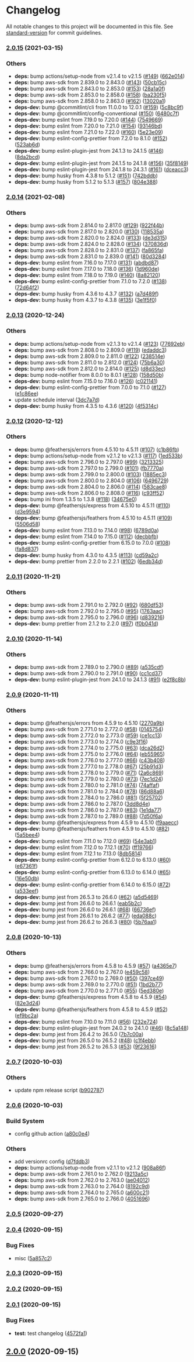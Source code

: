 # Changelog

All notable changes to this project will be documented in this file. See [standard-version](https://github.com/conventional-changelog/standard-version) for commit guidelines.

### [2.0.15](https://github.com/powerkernel/feathers-aws-sns/compare/v2.0.14...v2.0.15) (2021-03-15)


### Others

* **deps:** bump actions/setup-node from v2.1.4 to v2.1.5 ([#149](https://github.com/powerkernel/feathers-aws-sns/issues/149)) ([662e014](https://github.com/powerkernel/feathers-aws-sns/commit/662e014de658f8051fdc9c36f214f1cba5922164))
* **deps:** bump aws-sdk from 2.839.0 to 2.843.0 ([#143](https://github.com/powerkernel/feathers-aws-sns/issues/143)) ([50cb15c](https://github.com/powerkernel/feathers-aws-sns/commit/50cb15c2ca857de255dd1d50753fb62a582a4374))
* **deps:** bump aws-sdk from 2.843.0 to 2.853.0 ([#153](https://github.com/powerkernel/feathers-aws-sns/issues/153)) ([28a1a0f](https://github.com/powerkernel/feathers-aws-sns/commit/28a1a0ff3633d6ba427b62eaf916ac9dc8c8b0de))
* **deps:** bump aws-sdk from 2.853.0 to 2.858.0 ([#158](https://github.com/powerkernel/feathers-aws-sns/issues/158)) ([ba230f5](https://github.com/powerkernel/feathers-aws-sns/commit/ba230f5622145f676afee1cbde6617d5428276cb))
* **deps:** bump aws-sdk from 2.858.0 to 2.863.0 ([#162](https://github.com/powerkernel/feathers-aws-sns/issues/162)) ([13020a1](https://github.com/powerkernel/feathers-aws-sns/commit/13020a1a4c807874c1aae11b966e9a4d1b5302ef))
* **deps-dev:** bump @commitlint/cli from 11.0.0 to 12.0.1 ([#159](https://github.com/powerkernel/feathers-aws-sns/issues/159)) ([5c8bc9f](https://github.com/powerkernel/feathers-aws-sns/commit/5c8bc9ff14e9b4cae84764fefc140093f4a87062))
* **deps-dev:** bump @commitlint/config-conventional ([#150](https://github.com/powerkernel/feathers-aws-sns/issues/150)) ([6480c7f](https://github.com/powerkernel/feathers-aws-sns/commit/6480c7f11973401bd11d5ae6a06046a63391643f))
* **deps-dev:** bump eslint from 7.19.0 to 7.20.0 ([#144](https://github.com/powerkernel/feathers-aws-sns/issues/144)) ([7549669](https://github.com/powerkernel/feathers-aws-sns/commit/75496695d6b80442407241b95b26972996bcdb10))
* **deps-dev:** bump eslint from 7.20.0 to 7.21.0 ([#154](https://github.com/powerkernel/feathers-aws-sns/issues/154)) ([93146bd](https://github.com/powerkernel/feathers-aws-sns/commit/93146bdffb086ebed6cfbe885ea6117cbe939a8b))
* **deps-dev:** bump eslint from 7.21.0 to 7.22.0 ([#160](https://github.com/powerkernel/feathers-aws-sns/issues/160)) ([5e23e09](https://github.com/powerkernel/feathers-aws-sns/commit/5e23e09523e2295ff7c690b82626c1e73cb89258))
* **deps-dev:** bump eslint-config-prettier from 7.2.0 to 8.1.0 ([#152](https://github.com/powerkernel/feathers-aws-sns/issues/152)) ([523ab6d](https://github.com/powerkernel/feathers-aws-sns/commit/523ab6d0d84fe109de7a85935508ec3d3bfc3e07))
* **deps-dev:** bump eslint-plugin-jest from 24.1.3 to 24.1.5 ([#146](https://github.com/powerkernel/feathers-aws-sns/issues/146)) ([8da2bcd](https://github.com/powerkernel/feathers-aws-sns/commit/8da2bcd1fad9a89385f4e3dfa74701523ba5e168))
* **deps-dev:** bump eslint-plugin-jest from 24.1.5 to 24.1.8 ([#156](https://github.com/powerkernel/feathers-aws-sns/issues/156)) ([35f8149](https://github.com/powerkernel/feathers-aws-sns/commit/35f814922a933a1e9423019377058b135e05cff4))
* **deps-dev:** bump eslint-plugin-jest from 24.1.8 to 24.3.1 ([#161](https://github.com/powerkernel/feathers-aws-sns/issues/161)) ([dceacc3](https://github.com/powerkernel/feathers-aws-sns/commit/dceacc318ab3e60d76f53d6925b7b467b45b4e87))
* **deps-dev:** bump husky from 4.3.8 to 5.1.2 ([#151](https://github.com/powerkernel/feathers-aws-sns/issues/151)) ([742bddb](https://github.com/powerkernel/feathers-aws-sns/commit/742bddb30c2325f3dc810f99c53906ca448b8f6a))
* **deps-dev:** bump husky from 5.1.2 to 5.1.3 ([#157](https://github.com/powerkernel/feathers-aws-sns/issues/157)) ([804e388](https://github.com/powerkernel/feathers-aws-sns/commit/804e3888ce61a4bd4e3ff3bb82db29e98c3485cc))

### [2.0.14](https://github.com/powerkernel/feathers-aws-sns/compare/v2.0.13...v2.0.14) (2021-02-08)


### Others

* **deps:** bump aws-sdk from 2.814.0 to 2.817.0 ([#129](https://github.com/powerkernel/feathers-aws-sns/issues/129)) ([922f44b](https://github.com/powerkernel/feathers-aws-sns/commit/922f44b71c4af6f74f8c9e610179b249f40d1dfe))
* **deps:** bump aws-sdk from 2.817.0 to 2.820.0 ([#130](https://github.com/powerkernel/feathers-aws-sns/issues/130)) ([118535a](https://github.com/powerkernel/feathers-aws-sns/commit/118535a5a9742b98ef89d300aa74e0a1be097c17))
* **deps:** bump aws-sdk from 2.820.0 to 2.824.0 ([#133](https://github.com/powerkernel/feathers-aws-sns/issues/133)) ([de3d315](https://github.com/powerkernel/feathers-aws-sns/commit/de3d315d89427ef144069717e88c2bba5d52c874))
* **deps:** bump aws-sdk from 2.824.0 to 2.828.0 ([#134](https://github.com/powerkernel/feathers-aws-sns/issues/134)) ([370836d](https://github.com/powerkernel/feathers-aws-sns/commit/370836d12a8726ea30d4f555c815c03ec8c8afaa))
* **deps:** bump aws-sdk from 2.828.0 to 2.831.0 ([#137](https://github.com/powerkernel/feathers-aws-sns/issues/137)) ([fa865fa](https://github.com/powerkernel/feathers-aws-sns/commit/fa865fa03dce0c58d2f6bab6d7f4dfe22dd30ed5))
* **deps:** bump aws-sdk from 2.831.0 to 2.839.0 ([#141](https://github.com/powerkernel/feathers-aws-sns/issues/141)) ([80d3284](https://github.com/powerkernel/feathers-aws-sns/commit/80d3284793c2294e97aad606af6153f3232268db))
* **deps-dev:** bump eslint from 7.16.0 to 7.17.0 ([#131](https://github.com/powerkernel/feathers-aws-sns/issues/131)) ([abdbd87](https://github.com/powerkernel/feathers-aws-sns/commit/abdbd87bbd3d7612a66c99a6d07bdf3c1a21fc9e))
* **deps-dev:** bump eslint from 7.17.0 to 7.18.0 ([#136](https://github.com/powerkernel/feathers-aws-sns/issues/136)) ([1d960de](https://github.com/powerkernel/feathers-aws-sns/commit/1d960debfafd1f65c5b8b1854c13ed8920c91f9b))
* **deps-dev:** bump eslint from 7.18.0 to 7.19.0 ([#140](https://github.com/powerkernel/feathers-aws-sns/issues/140)) ([8a82120](https://github.com/powerkernel/feathers-aws-sns/commit/8a8212045629fbd113bdcb991a338f9c50c3c1af))
* **deps-dev:** bump eslint-config-prettier from 7.1.0 to 7.2.0 ([#138](https://github.com/powerkernel/feathers-aws-sns/issues/138)) ([72d64f2](https://github.com/powerkernel/feathers-aws-sns/commit/72d64f2729bf469ecc79f89f48c574c017af5368))
* **deps-dev:** bump husky from 4.3.6 to 4.3.7 ([#132](https://github.com/powerkernel/feathers-aws-sns/issues/132)) ([a7d489f](https://github.com/powerkernel/feathers-aws-sns/commit/a7d489f6d12e87d0687157ac7307659830fd697b))
* **deps-dev:** bump husky from 4.3.7 to 4.3.8 ([#135](https://github.com/powerkernel/feathers-aws-sns/issues/135)) ([3e1f5f0](https://github.com/powerkernel/feathers-aws-sns/commit/3e1f5f07868d8fa5a898258473bfa902fe750737))

### [2.0.13](https://github.com/powerkernel/feathers-aws-sns/compare/v2.0.12...v2.0.13) (2020-12-24)


### Others

* **deps:** bump actions/setup-node from v2.1.3 to v2.1.4 ([#123](https://github.com/powerkernel/feathers-aws-sns/issues/123)) ([77692eb](https://github.com/powerkernel/feathers-aws-sns/commit/77692eb20ac63445891398caf155b9fc92597afd))
* **deps:** bump aws-sdk from 2.808.0 to 2.809.0 ([#119](https://github.com/powerkernel/feathers-aws-sns/issues/119)) ([edaddc3](https://github.com/powerkernel/feathers-aws-sns/commit/edaddc3bf676ba3bfaa095bd79f1d604a1c78515))
* **deps:** bump aws-sdk from 2.809.0 to 2.811.0 ([#122](https://github.com/powerkernel/feathers-aws-sns/issues/122)) ([238514e](https://github.com/powerkernel/feathers-aws-sns/commit/238514e400b301955715cab983ddca93393471f7))
* **deps:** bump aws-sdk from 2.811.0 to 2.812.0 ([#124](https://github.com/powerkernel/feathers-aws-sns/issues/124)) ([75b6a30](https://github.com/powerkernel/feathers-aws-sns/commit/75b6a3016ced4aba1502b18778e9c2a868a2dc48))
* **deps:** bump aws-sdk from 2.812.0 to 2.814.0 ([#125](https://github.com/powerkernel/feathers-aws-sns/issues/125)) ([d8d33ec](https://github.com/powerkernel/feathers-aws-sns/commit/d8d33ec9c54aa771011569ceb2135ae2c81fc9d9))
* **deps:** bump node-notifier from 8.0.0 to 8.0.1 ([#128](https://github.com/powerkernel/feathers-aws-sns/issues/128)) ([158d50b](https://github.com/powerkernel/feathers-aws-sns/commit/158d50b53ce6f789bf8c8e7864502ffc639d2aad))
* **deps-dev:** bump eslint from 7.15.0 to 7.16.0 ([#126](https://github.com/powerkernel/feathers-aws-sns/issues/126)) ([c021141](https://github.com/powerkernel/feathers-aws-sns/commit/c0211414b43fa1b898f2c4d22ee270f49fcb61ca))
* **deps-dev:** bump eslint-config-prettier from 7.0.0 to 7.1.0 ([#127](https://github.com/powerkernel/feathers-aws-sns/issues/127)) ([e1c86ee](https://github.com/powerkernel/feathers-aws-sns/commit/e1c86ee34785d4a1afa7bfb4da07eb6b108c023c))
* update schedule interval ([3dc7a7d](https://github.com/powerkernel/feathers-aws-sns/commit/3dc7a7d0702e5626c0ac2f0769df389202ad180b))
* **deps-dev:** bump husky from 4.3.5 to 4.3.6 ([#120](https://github.com/powerkernel/feathers-aws-sns/issues/120)) ([4f5314c](https://github.com/powerkernel/feathers-aws-sns/commit/4f5314c2bb07f89baaa838412ed457e46d2f121f))

### [2.0.12](https://github.com/powerkernel/feathers-aws-sns/compare/v2.0.11...v2.0.12) (2020-12-12)


### Others

* **deps:** bump @feathersjs/errors from 4.5.10 to 4.5.11 ([#107](https://github.com/powerkernel/feathers-aws-sns/issues/107)) ([c1b86fb](https://github.com/powerkernel/feathers-aws-sns/commit/c1b86fb4558937becf979cea57f04916466c02dd))
* **deps:** bump actions/setup-node from v2.1.2 to v2.1.3 ([#117](https://github.com/powerkernel/feathers-aws-sns/issues/117)) ([1ed533b](https://github.com/powerkernel/feathers-aws-sns/commit/1ed533b479278950657cb37dcfa3f83ac38066c5))
* **deps:** bump aws-sdk from 2.796.0 to 2.797.0 ([#99](https://github.com/powerkernel/feathers-aws-sns/issues/99)) ([3213325](https://github.com/powerkernel/feathers-aws-sns/commit/321332593110c244cff968b18b5e56e6591e34aa))
* **deps:** bump aws-sdk from 2.797.0 to 2.799.0 ([#101](https://github.com/powerkernel/feathers-aws-sns/issues/101)) ([fb7770a](https://github.com/powerkernel/feathers-aws-sns/commit/fb7770a52f4c2e3584c049b458e6a77c670eabd3))
* **deps:** bump aws-sdk from 2.799.0 to 2.800.0 ([#103](https://github.com/powerkernel/feathers-aws-sns/issues/103)) ([1885ec3](https://github.com/powerkernel/feathers-aws-sns/commit/1885ec3f6e1df368db89ea13f6bb297d27a61512))
* **deps:** bump aws-sdk from 2.800.0 to 2.804.0 ([#106](https://github.com/powerkernel/feathers-aws-sns/issues/106)) ([6496729](https://github.com/powerkernel/feathers-aws-sns/commit/6496729f25d54982da4e031049fe81deea8db4b9))
* **deps:** bump aws-sdk from 2.804.0 to 2.806.0 ([#114](https://github.com/powerkernel/feathers-aws-sns/issues/114)) ([583cae8](https://github.com/powerkernel/feathers-aws-sns/commit/583cae82aa3223a556be3058097de1fb500d6b27))
* **deps:** bump aws-sdk from 2.806.0 to 2.808.0 ([#116](https://github.com/powerkernel/feathers-aws-sns/issues/116)) ([c93ff52](https://github.com/powerkernel/feathers-aws-sns/commit/c93ff52d248c52b77a0e55662a734bac63595d85))
* **deps:** bump ini from 1.3.5 to 1.3.8 ([#118](https://github.com/powerkernel/feathers-aws-sns/issues/118)) ([34675e0](https://github.com/powerkernel/feathers-aws-sns/commit/34675e0d26a4d1b993dd40edc86d0f1797f4b750))
* **deps-dev:** bump @feathersjs/express from 4.5.10 to 4.5.11 ([#110](https://github.com/powerkernel/feathers-aws-sns/issues/110)) ([d3e9594](https://github.com/powerkernel/feathers-aws-sns/commit/d3e959444b7592b1c78397261960d5a632a0a63c))
* **deps-dev:** bump @feathersjs/feathers from 4.5.10 to 4.5.11 ([#109](https://github.com/powerkernel/feathers-aws-sns/issues/109)) ([5506d58](https://github.com/powerkernel/feathers-aws-sns/commit/5506d589de029ef2257ee05cfd5b22770ce65175))
* **deps-dev:** bump eslint from 7.13.0 to 7.14.0 ([#98](https://github.com/powerkernel/feathers-aws-sns/issues/98)) ([6789d0a](https://github.com/powerkernel/feathers-aws-sns/commit/6789d0a1ed204ad0fba3ed23c2d4041ebba0836a))
* **deps-dev:** bump eslint from 7.14.0 to 7.15.0 ([#112](https://github.com/powerkernel/feathers-aws-sns/issues/112)) ([decbbfb](https://github.com/powerkernel/feathers-aws-sns/commit/decbbfb2035c0407ace5e3582567149162317ef9))
* **deps-dev:** bump eslint-config-prettier from 6.15.0 to 7.0.0 ([#108](https://github.com/powerkernel/feathers-aws-sns/issues/108)) ([fa8d837](https://github.com/powerkernel/feathers-aws-sns/commit/fa8d8379fe6030984052b8126ce1bee7a9ec7366))
* **deps-dev:** bump husky from 4.3.0 to 4.3.5 ([#113](https://github.com/powerkernel/feathers-aws-sns/issues/113)) ([cd59a2c](https://github.com/powerkernel/feathers-aws-sns/commit/cd59a2ccce4966452b899d40f21bdc5e07b2f4ed))
* **deps-dev:** bump prettier from 2.2.0 to 2.2.1 ([#102](https://github.com/powerkernel/feathers-aws-sns/issues/102)) ([6edb34d](https://github.com/powerkernel/feathers-aws-sns/commit/6edb34d6af8017a8230ec4a4626482af1ac20880))

### [2.0.11](https://github.com/powerkernel/feathers-aws-sns/compare/v2.0.10...v2.0.11) (2020-11-21)


### Others

* **deps:** bump aws-sdk from 2.791.0 to 2.792.0 ([#92](https://github.com/powerkernel/feathers-aws-sns/issues/92)) ([680df53](https://github.com/powerkernel/feathers-aws-sns/commit/680df5398861ffb3525b9c25228cc8bc601353eb))
* **deps:** bump aws-sdk from 2.792.0 to 2.795.0 ([#95](https://github.com/powerkernel/feathers-aws-sns/issues/95)) ([1763aac](https://github.com/powerkernel/feathers-aws-sns/commit/1763aac88e6d9e2974a8c9a64d616b2714b1df8e))
* **deps:** bump aws-sdk from 2.795.0 to 2.796.0 ([#96](https://github.com/powerkernel/feathers-aws-sns/issues/96)) ([d839216](https://github.com/powerkernel/feathers-aws-sns/commit/d8392168ba4f5c80e17ad418269eaeb35637770b))
* **deps-dev:** bump prettier from 2.1.2 to 2.2.0 ([#97](https://github.com/powerkernel/feathers-aws-sns/issues/97)) ([f0b041d](https://github.com/powerkernel/feathers-aws-sns/commit/f0b041d437c427e7ba75c27f80afbd7a4a346e01))

### [2.0.10](https://github.com/powerkernel/feathers-aws-sns/compare/v2.0.9...v2.0.10) (2020-11-14)


### Others

* **deps:** bump aws-sdk from 2.789.0 to 2.790.0 ([#89](https://github.com/powerkernel/feathers-aws-sns/issues/89)) ([a535cdf](https://github.com/powerkernel/feathers-aws-sns/commit/a535cdfdaf51a162e5decfae6a68d19870c8c02a))
* **deps:** bump aws-sdk from 2.790.0 to 2.791.0 ([#90](https://github.com/powerkernel/feathers-aws-sns/issues/90)) ([cc1cd37](https://github.com/powerkernel/feathers-aws-sns/commit/cc1cd376708d12c35d1625a9f528697baf1bd7fb))
* **deps-dev:** bump eslint-plugin-jest from 24.1.0 to 24.1.3 ([#91](https://github.com/powerkernel/feathers-aws-sns/issues/91)) ([e2f8c8b](https://github.com/powerkernel/feathers-aws-sns/commit/e2f8c8b47c7d087d46953fa547d0fc2784abc6c6))

### [2.0.9](https://github.com/powerkernel/feathers-aws-sns/compare/v2.0.8...v2.0.9) (2020-11-11)


### Others

* **deps:** bump @feathersjs/errors from 4.5.9 to 4.5.10 ([2270a9b](https://github.com/powerkernel/feathers-aws-sns/commit/2270a9b81445db90d583bc486b3c3c8a79fb80d8))
* **deps:** bump aws-sdk from 2.771.0 to 2.772.0 ([#58](https://github.com/powerkernel/feathers-aws-sns/issues/58)) ([0145754](https://github.com/powerkernel/feathers-aws-sns/commit/014575407626e6cf631704742aa21fcd169aa1b0))
* **deps:** bump aws-sdk from 2.772.0 to 2.773.0 ([#59](https://github.com/powerkernel/feathers-aws-sns/issues/59)) ([ce1cc13](https://github.com/powerkernel/feathers-aws-sns/commit/ce1cc13b6183fd26474c18e728ccbb5ec71bd1a6))
* **deps:** bump aws-sdk from 2.773.0 to 2.774.0 ([c9e3f16](https://github.com/powerkernel/feathers-aws-sns/commit/c9e3f1603f2aa00f14c5fe4313cf7d0ba9e7688e))
* **deps:** bump aws-sdk from 2.774.0 to 2.775.0 ([#63](https://github.com/powerkernel/feathers-aws-sns/issues/63)) ([dca26d2](https://github.com/powerkernel/feathers-aws-sns/commit/dca26d20bf037513f73f9075ae56efd5b2080b38))
* **deps:** bump aws-sdk from 2.775.0 to 2.776.0 ([#64](https://github.com/powerkernel/feathers-aws-sns/issues/64)) ([eb55965](https://github.com/powerkernel/feathers-aws-sns/commit/eb559654ce34740c6bd9513f7d897b9870af976c))
* **deps:** bump aws-sdk from 2.776.0 to 2.777.0 ([#66](https://github.com/powerkernel/feathers-aws-sns/issues/66)) ([c43b408](https://github.com/powerkernel/feathers-aws-sns/commit/c43b408f4b131d43d938552a5e31da2c42346c1c))
* **deps:** bump aws-sdk from 2.777.0 to 2.778.0 ([#67](https://github.com/powerkernel/feathers-aws-sns/issues/67)) ([25b91d3](https://github.com/powerkernel/feathers-aws-sns/commit/25b91d3249f366b0552c2d914ff3f760f2bf7110))
* **deps:** bump aws-sdk from 2.778.0 to 2.779.0 ([#71](https://github.com/powerkernel/feathers-aws-sns/issues/71)) ([2a6c869](https://github.com/powerkernel/feathers-aws-sns/commit/2a6c8695a7451cdab73c4d1679584535c5f19128))
* **deps:** bump aws-sdk from 2.779.0 to 2.780.0 ([#73](https://github.com/powerkernel/feathers-aws-sns/issues/73)) ([7ec1d24](https://github.com/powerkernel/feathers-aws-sns/commit/7ec1d24cd39b19cb9e1ec42cb4bd7875fd0a6c15))
* **deps:** bump aws-sdk from 2.780.0 to 2.781.0 ([#74](https://github.com/powerkernel/feathers-aws-sns/issues/74)) ([74affaf](https://github.com/powerkernel/feathers-aws-sns/commit/74affaf7b7031a9d9a4723094fa630450798a676))
* **deps:** bump aws-sdk from 2.781.0 to 2.784.0 ([#78](https://github.com/powerkernel/feathers-aws-sns/issues/78)) ([86d88a6](https://github.com/powerkernel/feathers-aws-sns/commit/86d88a64cf830b7f94900cd240010b3b1228f066))
* **deps:** bump aws-sdk from 2.784.0 to 2.786.0 ([#81](https://github.com/powerkernel/feathers-aws-sns/issues/81)) ([5f25702](https://github.com/powerkernel/feathers-aws-sns/commit/5f2570276526e06a793632b59f3ddc9b303b4846))
* **deps:** bump aws-sdk from 2.786.0 to 2.787.0 ([3dd8d4e](https://github.com/powerkernel/feathers-aws-sns/commit/3dd8d4eddfef356cac6906ec78670607c4ed9ba1))
* **deps:** bump aws-sdk from 2.786.0 to 2.787.0 ([#83](https://github.com/powerkernel/feathers-aws-sns/issues/83)) ([1e1da77](https://github.com/powerkernel/feathers-aws-sns/commit/1e1da77f27a46f2c29f03cf1507f3ff0b0ffece0))
* **deps:** bump aws-sdk from 2.787.0 to 2.789.0 ([#88](https://github.com/powerkernel/feathers-aws-sns/issues/88)) ([7d50f6a](https://github.com/powerkernel/feathers-aws-sns/commit/7d50f6af87b96da1357e7e9d77e636ef6beed64b))
* **deps-dev:** bump @feathersjs/express from 4.5.9 to 4.5.10 ([f9aaecc](https://github.com/powerkernel/feathers-aws-sns/commit/f9aaecccc0287b5042eaa9941df61fc7ba38fc54))
* **deps-dev:** bump @feathersjs/feathers from 4.5.9 to 4.5.10 ([#82](https://github.com/powerkernel/feathers-aws-sns/issues/82)) ([5a5bee4](https://github.com/powerkernel/feathers-aws-sns/commit/5a5bee481bd9ffe84f643078436aa23638c3b642))
* **deps-dev:** bump eslint from 7.11.0 to 7.12.0 ([#69](https://github.com/powerkernel/feathers-aws-sns/issues/69)) ([54e3ab1](https://github.com/powerkernel/feathers-aws-sns/commit/54e3ab168356c1ba9e1482d3c889f36af882b709))
* **deps-dev:** bump eslint from 7.12.0 to 7.12.1 ([#70](https://github.com/powerkernel/feathers-aws-sns/issues/70)) ([ff19766](https://github.com/powerkernel/feathers-aws-sns/commit/ff197662f0bf923b52ada9e5ff0200a66596ae55))
* **deps-dev:** bump eslint from 7.12.1 to 7.13.0 ([8db5814](https://github.com/powerkernel/feathers-aws-sns/commit/8db5814852b315fb2bf1d7af95683f28d0e8087f))
* **deps-dev:** bump eslint-config-prettier from 6.12.0 to 6.13.0 ([#60](https://github.com/powerkernel/feathers-aws-sns/issues/60)) ([e67361f](https://github.com/powerkernel/feathers-aws-sns/commit/e67361fee0e7d1522103660c7c10882d7e5cc84d))
* **deps-dev:** bump eslint-config-prettier from 6.13.0 to 6.14.0 ([#65](https://github.com/powerkernel/feathers-aws-sns/issues/65)) ([16e50db](https://github.com/powerkernel/feathers-aws-sns/commit/16e50db6c45e2f092ff37fb34d54e33be325476d))
* **deps-dev:** bump eslint-config-prettier from 6.14.0 to 6.15.0 ([#72](https://github.com/powerkernel/feathers-aws-sns/issues/72)) ([a533eef](https://github.com/powerkernel/feathers-aws-sns/commit/a533eef2139cb9339b19c72525e297999b11e302))
* **deps-dev:** bump jest from 26.5.3 to 26.6.0 ([#62](https://github.com/powerkernel/feathers-aws-sns/issues/62)) ([a5d5469](https://github.com/powerkernel/feathers-aws-sns/commit/a5d546939f8861d4887ef8fb1833669f10d5e584))
* **deps-dev:** bump jest from 26.6.0 to 26.6.1 ([eab5b2c](https://github.com/powerkernel/feathers-aws-sns/commit/eab5b2cd4df9f69b1ece1b8a1634ab4e9b722b28))
* **deps-dev:** bump jest from 26.6.0 to 26.6.1 ([#68](https://github.com/powerkernel/feathers-aws-sns/issues/68)) ([66736ef](https://github.com/powerkernel/feathers-aws-sns/commit/66736ef3d6242336f8e12c17f391b8af7545e2a0))
* **deps-dev:** bump jest from 26.6.1 to 26.6.2 ([#77](https://github.com/powerkernel/feathers-aws-sns/issues/77)) ([eda088c](https://github.com/powerkernel/feathers-aws-sns/commit/eda088c861b2370a401b033e286dcbd07bc70e0d))
* **deps-dev:** bump jest from 26.6.2 to 26.6.3 ([#80](https://github.com/powerkernel/feathers-aws-sns/issues/80)) ([5b76aa1](https://github.com/powerkernel/feathers-aws-sns/commit/5b76aa1ef8c1799ea030333a04a87c535e32be59))

### [2.0.8](https://github.com/powerkernel/feathers-aws-sns/compare/v2.0.7...v2.0.8) (2020-10-13)


### Others

* **deps:** bump @feathersjs/errors from 4.5.8 to 4.5.9 ([#57](https://github.com/powerkernel/feathers-aws-sns/issues/57)) ([a4365e7](https://github.com/powerkernel/feathers-aws-sns/commit/a4365e7e4e359e9bb39a8654d1d997fb2a6362c7))
* **deps:** bump aws-sdk from 2.766.0 to 2.767.0 ([e459c58](https://github.com/powerkernel/feathers-aws-sns/commit/e459c58bf308a53391ff95d8ddab6d9a2849eeab))
* **deps:** bump aws-sdk from 2.767.0 to 2.769.0 ([#50](https://github.com/powerkernel/feathers-aws-sns/issues/50)) ([397ce49](https://github.com/powerkernel/feathers-aws-sns/commit/397ce4956685e141acd0e9ecc58bd0dc54d1d2c0))
* **deps:** bump aws-sdk from 2.769.0 to 2.770.0 ([#51](https://github.com/powerkernel/feathers-aws-sns/issues/51)) ([1bd2b77](https://github.com/powerkernel/feathers-aws-sns/commit/1bd2b778cf4feec962b6e7df7a89496082ac3cb8))
* **deps:** bump aws-sdk from 2.770.0 to 2.771.0 ([#55](https://github.com/powerkernel/feathers-aws-sns/issues/55)) ([5ed380e](https://github.com/powerkernel/feathers-aws-sns/commit/5ed380effca5fd67b16047ced4e823c105133f40))
* **deps-dev:** bump @feathersjs/express from 4.5.8 to 4.5.9 ([#54](https://github.com/powerkernel/feathers-aws-sns/issues/54)) ([82e3d24](https://github.com/powerkernel/feathers-aws-sns/commit/82e3d2494126439a4fde424902ea955c7b2f0e39))
* **deps-dev:** bump @feathersjs/feathers from 4.5.8 to 4.5.9 ([#52](https://github.com/powerkernel/feathers-aws-sns/issues/52)) ([ef9bc2a](https://github.com/powerkernel/feathers-aws-sns/commit/ef9bc2a82ffbdac0cdc5b4f2d97cb8e0c5a10c95))
* **deps-dev:** bump eslint from 7.10.0 to 7.11.0 ([#56](https://github.com/powerkernel/feathers-aws-sns/issues/56)) ([232e724](https://github.com/powerkernel/feathers-aws-sns/commit/232e724eca2476dc12dc64d40cbcc87fbe26c27b))
* **deps-dev:** bump eslint-plugin-jest from 24.0.2 to 24.1.0 ([#46](https://github.com/powerkernel/feathers-aws-sns/issues/46)) ([8c5a148](https://github.com/powerkernel/feathers-aws-sns/commit/8c5a1489a328e89f8a9d30c17ca853648a1f44e0))
* **deps-dev:** bump jest from 26.4.2 to 26.5.0 ([7b7c00a](https://github.com/powerkernel/feathers-aws-sns/commit/7b7c00a343e2690d58e45947480ae3535cb5468d))
* **deps-dev:** bump jest from 26.5.0 to 26.5.2 ([#48](https://github.com/powerkernel/feathers-aws-sns/issues/48)) ([c1f4ebb](https://github.com/powerkernel/feathers-aws-sns/commit/c1f4ebb5aa92e6dfc097bf4d202ea2437959df3a))
* **deps-dev:** bump jest from 26.5.2 to 26.5.3 ([#53](https://github.com/powerkernel/feathers-aws-sns/issues/53)) ([9f23616](https://github.com/powerkernel/feathers-aws-sns/commit/9f2361674a1edae034967e8e43dc8f5eed16635d))

### [2.0.7](https://github.com/powerkernel/feathers-aws-sns/compare/v2.0.6...v2.0.7) (2020-10-03)


### Others

* update npm release script ([b902787](https://github.com/powerkernel/feathers-aws-sns/commit/b902787f276ffb47b83a460f553f974bf50ec699))

### [2.0.6](https://github.com/powerkernel/feathers-aws-sns/compare/v2.0.5...v2.0.6) (2020-10-03)


### Build System

* config github action ([a80c0e4](https://github.com/powerkernel/feathers-aws-sns/commit/a80c0e4e35d3c4bb1a07daaa0136c08dfa8688d3))


### Others

* add versionrc config ([d7fddb3](https://github.com/powerkernel/feathers-aws-sns/commit/d7fddb3b88108e844c408067fba4c668507ca0c1))
* **deps:** bump actions/setup-node from v2.1.1 to v2.1.2 ([908a86f](https://github.com/powerkernel/feathers-aws-sns/commit/908a86f6f3c0873ccbdc75933a612c51a55328bf))
* **deps:** bump aws-sdk from 2.761.0 to 2.762.0 ([9213a5c](https://github.com/powerkernel/feathers-aws-sns/commit/9213a5c5f65db6efb0fbe97f3c1b1a034506bc47))
* **deps:** bump aws-sdk from 2.762.0 to 2.763.0 ([ae04012](https://github.com/powerkernel/feathers-aws-sns/commit/ae040129edb3823b39b80dd0db13ec46307327e6))
* **deps:** bump aws-sdk from 2.763.0 to 2.764.0 ([8192c9d](https://github.com/powerkernel/feathers-aws-sns/commit/8192c9d2a0adf9e70740aa938a7d356ddd2af880))
* **deps:** bump aws-sdk from 2.764.0 to 2.765.0 ([a600c21](https://github.com/powerkernel/feathers-aws-sns/commit/a600c21b8805f306d727140b2b6a96107e371ca3))
* **deps:** bump aws-sdk from 2.765.0 to 2.766.0 ([4051696](https://github.com/powerkernel/feathers-aws-sns/commit/4051696f0ffd9190acd0ea50a3253477f83e9ab3))

### [2.0.5](https://github.com/powerkernel/feathers-aws-sns/compare/v2.0.4...v2.0.5) (2020-09-27)

### [2.0.4](https://github.com/powerkernel/feathers-aws-sns/compare/v2.0.3...v2.0.4) (2020-09-15)


### Bug Fixes

* misc ([5a857c2](https://github.com/powerkernel/feathers-aws-sns/commit/5a857c27fd792323cfe9dc30c0f2c67c1b5fb92b))

### [2.0.3](https://github.com/powerkernel/feathers-aws-sns/compare/v2.0.2...v2.0.3) (2020-09-15)

### [2.0.2](https://github.com/powerkernel/feathers-aws-sns/compare/v2.0.1...v2.0.2) (2020-09-15)

### [2.0.1](https://github.com/powerkernel/feathers-aws-sns/compare/v2.0.0...v2.0.1) (2020-09-15)


### Bug Fixes

* **test:** test changelog ([4572fa1](https://github.com/powerkernel/feathers-aws-sns/commit/4572fa143a24c6706f351e2dc18e14195437a76a))

## [2.0.0](https://github.com/powerkernel/feathers-aws-sns/compare/v1.4.5...v2.0.0) (2020-09-15)